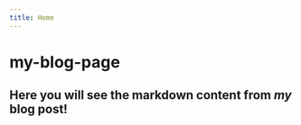```yaml
---
title: Home
---
```


# my-blog-page

## Here you will see the markdown content from *my* blog post!
